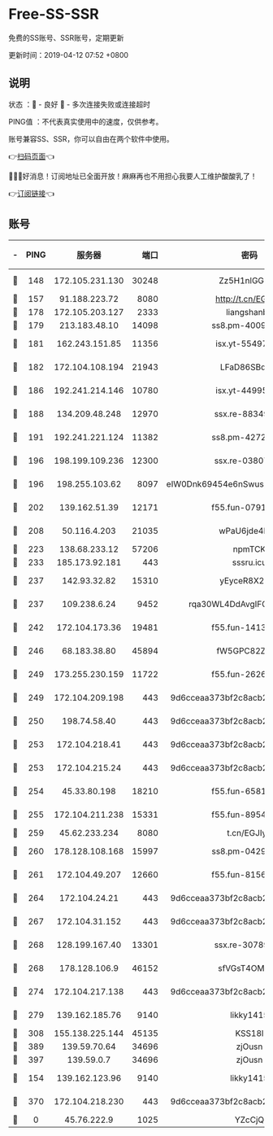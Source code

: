 # Free-SS-SSR

免费的SS账号、SSR账号，定期更新

更新时间：2019-04-12 07:52 +0800

## 说明

状态     ：🙂 - 良好 🙁 - 多次连接失败或连接超时

PING值   ：不代表真实使用中的速度，仅供参考。

账号兼容SS、SSR，你可以自由在两个软件中使用。

👉[扫码页面](https://liesauer.github.io/Free-SS-SSR/)👈

🎉🎉🎉好消息！订阅地址已全面开放！麻麻再也不用担心我要人工维护酸酸乳了！

👉[订阅链接](https://www.liesauer.net/yogurt/subscribe?ACCESS_TOKEN=DAYxR3mMaZAsaqUb)👈

## 账号

|-|PING|服务器|端口|密码|加密方式|区域|
|:----:|:----:|:-----:|-----:|:----:|:----:|:----:|
|🙂|148|172.105.231.130|30248|Zz5H1nlGGKHx|aes-256-cfb|JP|
|🙂|157|91.188.223.72|8080|http://t.cn/EGJIyrl|rc4-md5|RU|
|🙂|178|172.105.203.127|2333|liangshanbo|chacha20|JP|
|🙂|179|213.183.48.10|14098|ss8.pm-40099704|rc4-md5|RU|
|🙂|181|162.243.151.85|11356|isx.yt-55497057|aes-256-cfb|US|
|🙂|182|172.104.108.194|21943|LFaD86SBq2lY|aes-256-cfb|JP|
|🙂|186|192.241.214.146|10780|isx.yt-44995529|aes-256-cfb|US|
|🙂|188|134.209.48.248|12970|ssx.re-88349719|aes-256-cfb|US|
|🙂|191|192.241.221.124|11382|ss8.pm-42723033|aes-256-cfb|US|
|🙂|196|198.199.109.236|12300|ssx.re-03807985|aes-256-cfb|US|
|🙂|196|198.255.103.62|8097|eIW0Dnk69454e6nSwuspv9DmS201tQ0D|aes-256-cfb|US|
|🙂|202|139.162.51.39|12171|f55.fun-07919611|aes-256-cfb|SG|
|🙂|208|50.116.4.203|21035|wPaU6jde4NZT|aes-256-cfb|US|
|🙂|223|138.68.233.12|57206|npmTCK|rc4-md5|US|
|🙂|233|185.173.92.181|443|sssru.icu|rc4-md5|RU|
|🙂|237|142.93.32.82|15310|yEyceR8X2EVd|aes-256-cfb|GB|
|🙂|237|109.238.6.24|9452|rqa30WL4DdAvgIFG6Fs3znzTa|aes-256-cfb|FR|
|🙂|242|172.104.173.36|19481|f55.fun-14131988|aes-256-cfb|SG|
|🙂|246|68.183.38.80|45894|fW5GPC82Z97G|aes-256-cfb|GB|
|🙂|249|173.255.230.159|11722|f55.fun-26267528|aes-256-cfb|US|
|🙂|249|172.104.209.198|443|9d6cceaa373bf2c8acb22e60b6a58be6|aes-256-cfb|US|
|🙂|250|198.74.58.40|443|9d6cceaa373bf2c8acb22e60b6a58be6|aes-256-cfb|US|
|🙂|253|172.104.218.41|443|9d6cceaa373bf2c8acb22e60b6a58be6|aes-256-cfb|US|
|🙂|253|172.104.215.24|443|9d6cceaa373bf2c8acb22e60b6a58be6|aes-256-cfb|US|
|🙂|254|45.33.80.198|18210|f55.fun-65816488|aes-256-cfb|US|
|🙂|255|172.104.211.238|15331|f55.fun-89549710|aes-256-cfb|US|
|🙂|259|45.62.233.234|8080|t.cn/EGJIyrl|rc4-md5|CA|
|🙂|260|178.128.108.168|15997|ss8.pm-04296436|aes-256-cfb|SG|
|🙂|261|172.104.49.207|12660|f55.fun-81564734|aes-256-cfb|SG|
|🙂|264|172.104.24.21|443|9d6cceaa373bf2c8acb22e60b6a58be6|aes-256-cfb|US|
|🙂|267|172.104.31.152|443|9d6cceaa373bf2c8acb22e60b6a58be6|aes-256-cfb|US|
|🙂|268|128.199.167.40|13301|ssx.re-30789063|aes-256-cfb|SG|
|🙂|268|178.128.106.9|46152|sfVGsT4OMxHC|aes-256-cfb|SG|
|🙂|274|172.104.217.138|443|9d6cceaa373bf2c8acb22e60b6a58be6|aes-256-cfb|US|
|🙂|279|139.162.185.76|9140|likky1415|aes-256-cfb|DE|
|🙂|308|155.138.225.144|45135|KSS18l|rc4-md5|US|
|🙂|389|139.59.70.64|34696|zjOusn|chacha20|IN|
|🙂|397|139.59.0.7|34696|zjOusn|chacha20|IN|
|🙂|154|139.162.123.96|9140|likky1415|aes-256-cfb|JP|
|🙂|370|172.104.218.230|443|9d6cceaa373bf2c8acb22e60b6a58be6|aes-256-cfb|US|
|🙁|0|45.76.222.9|1025|YZcCjQ|rc4-md5|JP|
